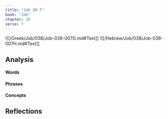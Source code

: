 ```yaml
---
title: "Job 38:7"
book: "Job"
chapter: 38
verse: 7
---
```

![[/Greek/Job/038/Job-038-007G.md#Text]]
![[/Hebrew/Job/038/Job-038-007H.md#Text]]

## Analysis

#### Words

#### Phrases

#### Concepts

## Reflections

